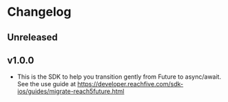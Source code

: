 # Changelog


## Unreleased

## v1.0.0
- This is the SDK to help you transition gently from Future to async/await. See the use guide at https://developer.reachfive.com/sdk-ios/guides/migrate-reach5future.html
